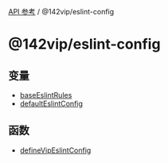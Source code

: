 [API 参考](../wiki/Home) / @142vip/eslint-config

# @142vip/eslint-config

## 变量

- [baseEslintRules](../wiki/@142vip.eslint-config.%E5%8F%98%E9%87%8F.baseEslintRules)
- [defaultEslintConfig](../wiki/@142vip.eslint-config.%E5%8F%98%E9%87%8F.defaultEslintConfig)

## 函数

- [defineVipEslintConfig](../wiki/@142vip.eslint-config.%E5%87%BD%E6%95%B0.defineVipEslintConfig)
